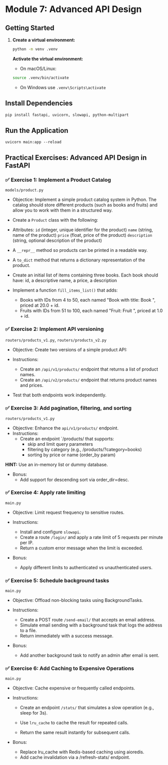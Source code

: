 # Module 7: Advanced API Design

## Getting Started
1. **Create a virtual environment:**
    ```bash
    python -m venv .venv
    ```
    
    **Activate the virtual environment:**
    - On macOS/Linux:
    ```bash
    source .venv/bin/activate  
    ```
    - On Windows use `.venv\Scripts\activate`
    

## Install Dependencies
   ```bash
   pip install fastapi, uvicorn, slowapi, python-multipart
   ```      

## Run the Application
   ```
   uvicorn main:app --reload
   ```


## Practical Exercises: Advanced API Design in FastAPI

### ✅ Exercise 1: Implement a Product Catalog

`models/product.py`

- Objectice: Implement a simple product catalog system in Python. The catalog should store different products (such as books and fruits) and allow you to work with them in a structured way.

- Create a `Product` class with the following:
 - Attributes:
  `id` (integer, unique identifier for the product)
  `name` (string, name of the product)
  `price` (float, price of the product)
  `description` (string, optional description of the product)
  - A `__repr__` method so products can be printed in a readable way.
  - A `to_dict` method that returns a dictionary representation of the product.

- Create an initial list of items containing three books. Each book should have: id, a descriptive name, a price, a description
- Implement a function `fill_items_list()` that adds:
  - Books with IDs from 4 to 50, each named "Book with title: Book <id>", priced at 20.0 + id.
  - Fruits with IDs from 51 to 100, each named "Fruit: Fruit <id>", priced at 1.0 + id.


### ✅ Exercise 2: Implement API versioning

`routers/products_v1.py`, `routers/products_v2.py`

- Objective: Create two versions of a simple product API: 

- Instructions:
  - Create an `/api/v1/products/` endpoint that returns a list of product names.
  - Create an `/api/v2/products/` endpoint that returns product names and prices.
- Test that both endpoints work independently.



### ✅ Exercise 3: Add pagination, filtering, and sorting

`routers/products_v1.py`

- Objective: Enhance the `api/v1/products/` endpoint.
- Instructions:
  - Create an endpoint `/products/ that supports:
    - skip and limit query parameters
    - filtering by category (e.g., /products/?category=books)
    - sorting by price or name (order_by param)

**HINT:** Use an in-memory list or dummy database.

- Bonus:
  - Add support for descending sort via order_dir=desc.

### ✅ Exercise 4: Apply rate limiting
`main.py`

- Objective: Limit request frequency to sensitive routes.
- Instructions:
  - Install and configure `slowapi`.
  - Create a route `/login/` and apply a rate limit of 5 requests per minute per IP.
  - Return a custom error message when the limit is exceeded.

- Bonus:
    - Apply different limits to authenticated vs unauthenticated users.

### ✅ Exercise 5: Schedule background tasks
`main.py`

- Objective: Offload non-blocking tasks using BackgroundTasks.
- Instructions:
    - Create a POST route `/send-email/` that accepts an email address.
    - Simulate email sending with a background task that logs the address to a file.
    - Return immediately with a success message.

- Bonus:
  - Add another background task to notify an admin after email is sent.

### ✅ Exercise 6: Add Caching to Expensive Operations
`main.py`

- Objective: Cache expensive or frequently called endpoints.
- Instructions:
  - Create an endpoint `/stats/` that simulates a slow operation (e.g., sleep for 3s).
  - Use `lru_cache` to cache the result for repeated calls.

  - Return the same result instantly for subsequent calls.

- Bonus:
  - Replace lru_cache with Redis-based caching using aioredis.
  - Add cache invalidation via a /refresh-stats/ endpoint.